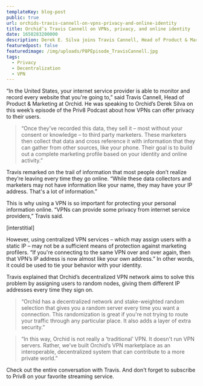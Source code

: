 ```yaml
---
templateKey: blog-post
public: true
url: orchids-travis-cannell-on-vpns-privacy-and-online-identity
title: Orchid’s Travis Cannell on VPNs, privacy, and online identity 
date: 1650283200000
description: Derek E. Silva joins Travis Cannell, Head of Product & Marketing at Orchid. A great conversation on how Travis first met Co-founder Jay Freeman at the College of Creative Studies in Santa Barbara, why Orchid’s VPN is different from other privacy tools, and his predictions on the future of the Internet.
featuredpost: false
featuredimage: /img/uploads/P8PEpisode_TravisCannell.jpg
tags:
  - Privacy
  - Decentralization
  - VPN
---
```

“In the United States,  your internet service provider is able to monitor and record every website that you're going to,” said Travis Cannell, Head of Product & Marketing at Orchid. He was speaking to Orchid’s Derek Silva on this week’s episode of the Priv8 Podcast about how VPNs can offer privacy to their users. 

> “Once they’ve recorded this data, they sell it – most without your consent or knowledge – to third party marketers. These marketers then collect that data and cross reference it with information that they can gather from other sources, like your phone. Their goal is to build out a complete marketing profile based on your identity and online activity.” 

Travis remarked on the trail of information that most people don’t realize they’re leaving every time they go online. “While these data collectors and marketers may not have information like your name, they may have your IP address. That's a lot of information.”

This is why using a VPN is so important for protecting your personal information online. “VPNs can provide some privacy from internet service providers,” Travis said.

[interstitial]

However, using centralized VPN services – which may assign users with a static IP – may not be a sufficient means of protection against marketing profilers. “If you're connecting to the same VPN over and over again, then that VPN’s IP address is now almost like your own address.” In other words, it could be used to tie your behavior with your identity. 

Travis explained that Orchid’s decentralized VPN network aims to solve this problem by assigning users to random nodes, giving them different IP addresses every time they sign on. 

> “Orchid has a decentralized network and stake-weighted random selection that gives you a random server every time you want a connection. This randomization is great if you're not trying to route your traffic through any particular place. It also adds a layer of extra security.”

> “In this way, Orchid is not really a ‘traditional’ VPN. It doesn't run VPN servers. Rather, we’ve built Orchid’s VPN marketplace as an interoperable, decentralized system that can contribute to a more private world.”

Check out the entire conversation with Travis. And don't forget to subscribe to Priv8 on your favorite streaming service.
